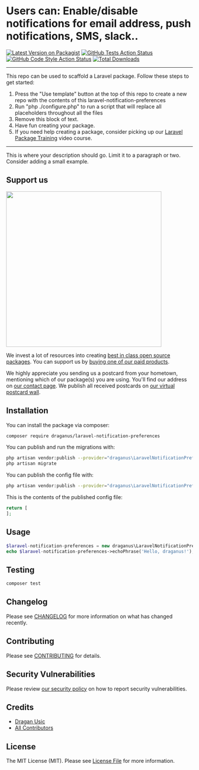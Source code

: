 # Users can: Enable/disable notifications for email address, push notifications, SMS, slack..

[![Latest Version on Packagist](https://img.shields.io/packagist/v/draganus/laravel-notification-preferences.svg?style=flat-square)](https://packagist.org/packages/draganus/laravel-notification-preferences)
[![GitHub Tests Action Status](https://img.shields.io/github/workflow/status/draganus/laravel-notification-preferences/run-tests?label=tests)](https://github.com/draganus/laravel-notification-preferences/actions?query=workflow%3Arun-tests+branch%3Amain)
[![GitHub Code Style Action Status](https://img.shields.io/github/workflow/status/draganus/laravel-notification-preferences/Check%20&%20fix%20styling?label=code%20style)](https://github.com/draganus/laravel-notification-preferences/actions?query=workflow%3A"Check+%26+fix+styling"+branch%3Amain)
[![Total Downloads](https://img.shields.io/packagist/dt/draganus/laravel-notification-preferences.svg?style=flat-square)](https://packagist.org/packages/draganus/laravel-notification-preferences)

---
This repo can be used to scaffold a Laravel package. Follow these steps to get started:

1. Press the "Use template" button at the top of this repo to create a new repo with the contents of this laravel-notification-preferences
2. Run "php ./configure.php" to run a script that will replace all placeholders throughout all the files
3. Remove this block of text.
4. Have fun creating your package.
5. If you need help creating a package, consider picking up our <a href="https://laravelpackage.training">Laravel Package Training</a> video course.
---

This is where your description should go. Limit it to a paragraph or two. Consider adding a small example.

## Support us

[<img src="https://github-ads.s3.eu-central-1.amazonaws.com/laravel-notification-preferences.jpg?t=1" width="419px" />](https://spatie.be/github-ad-click/laravel-notification-preferences)

We invest a lot of resources into creating [best in class open source packages](https://spatie.be/open-source). You can support us by [buying one of our paid products](https://spatie.be/open-source/support-us).

We highly appreciate you sending us a postcard from your hometown, mentioning which of our package(s) you are using. You'll find our address on [our contact page](https://spatie.be/about-us). We publish all received postcards on [our virtual postcard wall](https://spatie.be/open-source/postcards).

## Installation

You can install the package via composer:

```bash
composer require draganus/laravel-notification-preferences
```

You can publish and run the migrations with:

```bash
php artisan vendor:publish --provider="draganus\LaravelNotificationPreferences\LaravelNotificationPreferencesServiceProvider" --tag="laravel-notification-preferences-migrations"
php artisan migrate
```

You can publish the config file with:
```bash
php artisan vendor:publish --provider="draganus\LaravelNotificationPreferences\LaravelNotificationPreferencesServiceProvider" --tag="laravel-notification-preferences-config"
```

This is the contents of the published config file:

```php
return [
];
```

## Usage

```php
$laravel-notification-preferences = new draganus\LaravelNotificationPreferences();
echo $laravel-notification-preferences->echoPhrase('Hello, draganus!');
```

## Testing

```bash
composer test
```

## Changelog

Please see [CHANGELOG](CHANGELOG.md) for more information on what has changed recently.

## Contributing

Please see [CONTRIBUTING](.github/CONTRIBUTING.md) for details.

## Security Vulnerabilities

Please review [our security policy](../../security/policy) on how to report security vulnerabilities.

## Credits

- [Dragan Usic](https://github.com/draganus)
- [All Contributors](../../contributors)

## License

The MIT License (MIT). Please see [License File](LICENSE.md) for more information.
